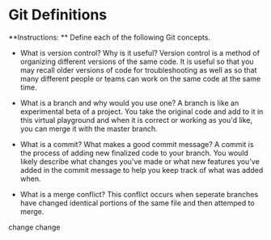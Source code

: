 # Git Definitions

**Instructions: ** Define each of the following Git concepts.

* What is version control?  Why is it useful?
Version control is a method of organizing different versions
of the same code.  It is useful so that you may recall older
versions of code for troubleshooting as well as so that many
different people or teams can work on the same code at the 
same time.


* What is a branch and why would you use one?
A branch is like an experimental beta of a project. 
You take the original code and add to it in this 
virtual playground and when it is correct or working
as you'd like, you can merge it with the master branch.


* What is a commit? What makes a good commit message?
A commit is the process of adding new finalized code to your branch.
You would likely describe what changes you've made or what new
features you've added in the commit message to help you keep track
of what was added when.


* What is a merge conflict?
 This conflict occurs when seperate branches have changed identical
 portions of the same file and then attemped to merge. 

change change
